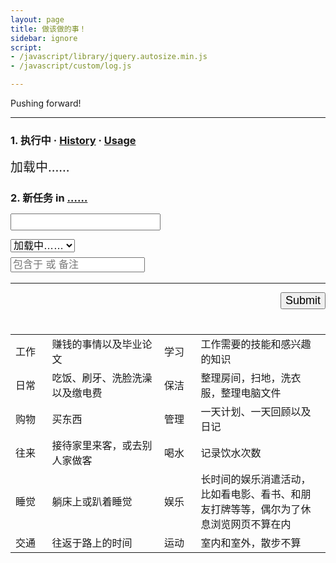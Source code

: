 ```yaml
---
layout: page
title: 做该做的事！
sidebar: ignore
script:
- /javascript/library/jquery.autosize.min.js
- /javascript/custom/log.js

---
```


Pushing forward!

---

<form id="form" method="GET" action="#">

<h3><strong>1. 执行中</strong>
&middot;
<a href="http://l.yuz.me/hist/" target="_blank">History</a>
&middot;
<a href="http://l.yuz.me/t/" target="_blank">Usage</a>
</h3>
<div id="doing" style="font-size:20px;">加载中……</div>

<h3><strong>2. 新任务</strong> in
<a href="https://docs.google.com/a/yuz.me/spreadsheets/d/1Ls3l7bvsyFznq73eSwJL7tkeAbV0PalBBnX0gQFn5DU/edit#gid=2010321559" id="place">……</a>
<br>
<input id="create" type="text" name="create" style="font-size:18px;margin-top:14px;">
<br>
<select id="recent" name="create" style="font-size:16px;margin-top:14px;">
<option selected value="">加载中……</option>
</select>
<br>
<input id="belong" type="text" name="comment" style="font-size:16px;margin-top:8px;color:green;" placeholder="包含于 或 备注">
</h3>

<hr>

<p id="send" style="text-align:right;">
<input type="submit" value="Submit" id="submit" style="font-size:18px;">
</p>
</form>

<table style="margin-top:40px;">
  <tbody>
    <tr>
        <td style="width:64px;">工作</td>
        <td style="width:270px;">赚钱的事情以及毕业论文</td>
        <td style="width:64px;">学习</td>
        <td style="width:321px;">工作需要的技能和感兴趣的知识</td>
    </tr>
    <tr>
        <td>日常</td>
        <td>吃饭、刷牙、洗脸洗澡以及缴电费</td>
        <td>保洁</td>
        <td>整理房间，扫地，洗衣服，整理电脑文件</td>
    </tr>
    <tr>
        <td>购物</td>
        <td>买东西</td>
        <td>管理</td>
        <td>一天计划、一天回顾以及日记</td>
    </tr>
    <tr>
        <td>往来</td>
        <td>接待家里来客，或去别人家做客</td>
        <td>喝水</td>
        <td>记录饮水次数</td>
    </tr>
    <tr>
        <td>睡觉</td>
        <td>躺床上或趴着睡觉</td>
        <td>娱乐</td>
        <td>长时间的娱乐消遣活动，比如看电影、看书、和朋友打牌等等，偶尔为了休息浏览网页不算在内</td>
    </tr>
    <tr>
        <td>交通</td>
        <td>往返于路上的时间</td>
        <td>运动</td>
        <td>室内和室外，散步不算</td>
    </tr>
  </tbody>
</table>



